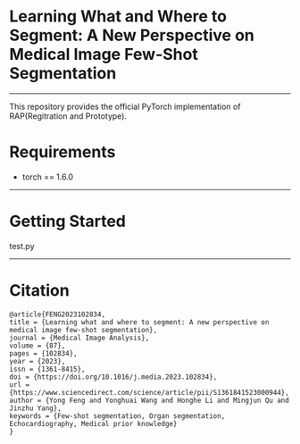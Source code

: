 # Learning What and Where to Segment: A New Perspective on Medical Image Few-Shot Segmentation
---
This repository provides the official PyTorch implementation of RAP(Regitration and Prototype).


# Requirements
* torch == 1.6.0

---
# Getting Started
test.py

---
# Citation
```
@article{FENG2023102834,
title = {Learning what and where to segment: A new perspective on medical image few-shot segmentation},
journal = {Medical Image Analysis},
volume = {87},
pages = {102834},
year = {2023},
issn = {1361-8415},
doi = {https://doi.org/10.1016/j.media.2023.102834},
url = {https://www.sciencedirect.com/science/article/pii/S1361841523000944},
author = {Yong Feng and Yonghuai Wang and Honghe Li and Mingjun Qu and Jinzhu Yang},
keywords = {Few-shot segmentation, Organ segmentation, Echocardiography, Medical prior knowledge}
}
```
